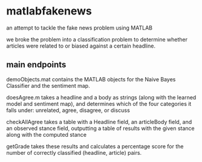 # matlabfakenews
an attempt to tackle the fake news problem using MATLAB

we broke the problem into a classification problem to determine whether
articles were related to or biased against a certain headline.

## main endpoints
demoObjects.mat contains the MATLAB objects for the Naive Bayes Classifier
and the sentiment map.

doesAgree.m takes a headline and a body as strings (along with the learned
model and sentiment map), and determines which of the four categories it 
falls under: unrelated, agree, disagree, or discuss

checkAllAgree takes a table with a Headline field, an articleBody field,
and an observed stance field, outputting a table of results with the given
stance along with the computed stance

getGrade takes these results and calculates a percentage score for the number
of correctly classified (headline, article) pairs.
